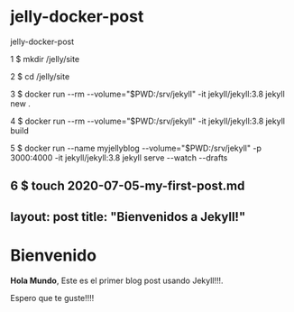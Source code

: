 # jelly-docker-post
jelly-docker-post

1 $ mkdir /jelly/site

2 $ cd /jelly/site

3 $ docker run --rm --volume="$PWD:/srv/jekyll" -it jekyll/jekyll:3.8 jekyll new .

4 $ docker run --rm --volume="$PWD:/srv/jekyll" -it jekyll/jekyll:3.8 jekyll build

5 $ docker run --name myjellyblog --volume="$PWD:/srv/jekyll" -p 3000:4000 -it jekyll/jekyll:3.8 jekyll serve --watch --drafts

6 $ touch 2020-07-05-my-first-post.md
---
layout: post
title:  "Bienvenidos a Jekyll!"
---

# Bienvenido

**Hola Mundo**, Este es el primer blog post usando Jekyll!!!.

Espero que te guste!!!!

